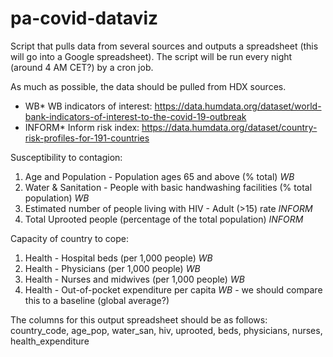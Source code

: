 # pa-covid-dataviz

Script that pulls data from several sources and outputs a spreadsheet (this will go into a Google spreadsheet). The script will be run every night (around 4 AM CET?) by a cron job.

As much as possible, the data should be pulled from HDX sources.

* WB* WB indicators of interest: https://data.humdata.org/dataset/world-bank-indicators-of-interest-to-the-covid-19-outbreak
* INFORM* Inform risk index: https://data.humdata.org/dataset/country-risk-profiles-for-191-countries

Susceptibility to contagion:
1. Age and Population - Population ages 65 and above (% total) *WB*
2. Water & Sanitation - People with basic handwashing facilities (% total population) *WB*
3. Estimated number of people living with HIV - Adult (>15) rate *INFORM*
4. Total Uprooted people (percentage of the total population) *INFORM*

Capacity of country to cope:
1. Health - Hospital beds (per 1,000 people) *WB*
2. Health - Physicians (per 1,000 people) *WB*
3. Health - Nurses and midwives (per 1,000 people) *WB*
4. Health - Out-of-pocket expenditure per capita *WB* - we should compare this to a baseline (global average?)

The columns for this output spreadsheet should be as follows:
country_code, age_pop, water_san, hiv, uprooted, beds, physicians, nurses, health_expenditure
